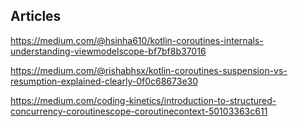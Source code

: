 ## Articles

https://medium.com/@hsinha610/kotlin-coroutines-internals-understanding-viewmodelscope-bf7bf8b37016

https://medium.com/@rishabhsx/kotlin-coroutines-suspension-vs-resumption-explained-clearly-0f0c68673e30

https://medium.com/coding-kinetics/introduction-to-structured-concurrency-coroutinescope-coroutinecontext-50103363c611